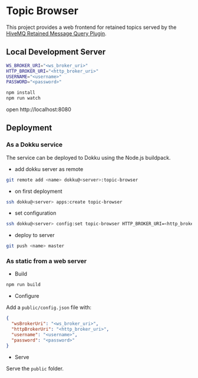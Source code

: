 # Topic Browser

This project provides a web frontend for retained topics served by the [HiveMQ Retained Message Query Plugin](https://github.com/artcom/hivemq-retained-message-query-plugin).

## Local Development Server

```bash
WS_BROKER_URI="<ws_broker_uri>"
HTTP_BROKER_URI="<http_broker_uri>"
USERNAME="<username>"
PASSWORD="<password>"

npm install
npm run watch
```
open http://localhost:8080

## Deployment

### As a Dokku service

The service can be deployed to Dokku using the Node.js buildpack.

- add dokku server as remote
```bash
git remote add <name> dokku@<server>:topic-browser
```

- on first deployment
```bash
ssh dokku@<server> apps:create topic-browser
```

- set configuration
```bash
ssh dokku@<server> config:set topic-browser HTTP_BROKER_URI=<http_broker_uri> WS_BROKER_URI=<ws_broker_uri>
```

- deploy to server
```bash
git push <name> master
```

### As static from a web server

- Build
```bash
npm run build
```

- Configure

Add a `public/config.json` file with:

```json
{
  "wsBrokerUri": "<ws_broker_uri>",
  "httpBrokerUri": "<http_broker_uri>",
  "username": "<username>",
  "password": "<password>"
}
```

- Serve

Serve the `public` folder.
